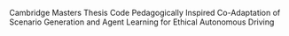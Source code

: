Cambridge Masters Thesis Code
Pedagogically Inspired Co-Adaptation of Scenario Generation and Agent Learning for Ethical Autonomous Driving
